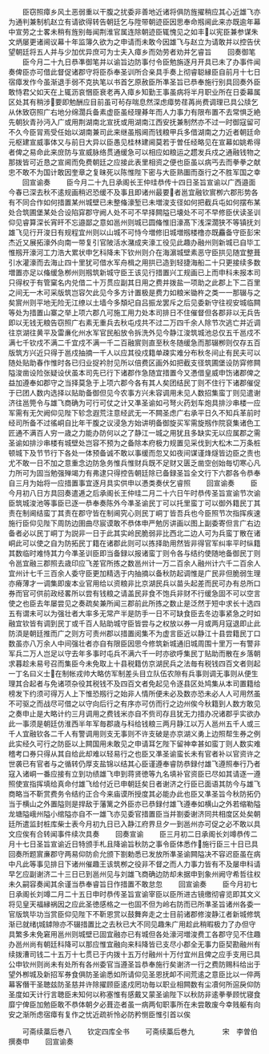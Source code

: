 <!-- { "loadSidebar": true } -->
　　臣窃照瘴乡风土恶弱重以干腹之扰委非善地近诸将俱防旌擢稍应其心近雄飞亦为通判兼制机赵立有请欲得转告朝廷乞与陞带朝迹臣因思奉命剏阃此来亦既逾年幕中宣劳之士畧未稍有旌别毎闻荆淮官属连除朝迹臣辄愧见之如丰以宪臣兼参谋朱文炳屡更诸阃议幕十年监簿久欲为之申请而未敢今因雄飞与赵立为请敢并以控告伏望朝廷将五人并与少加优异庶可为士夫入瘴乡而効劳者劝并乞睿旨
　　回奏御笔
　　臣今月二十九日恭凖御笔并以谕旨边防事付令臣勉旃逐月开具已未了办事件闻奏俾臣亦可借此督促诸郡守将臣忝奉圣训所合亲具手奏上彻睿聪縁臣自前月十七日宿瘴发作今虽渐退手弱不克执笔以书首乞原赦臣所凖圣旨已恭奉施行别具回奏外臣敢恃君父如天在上辄沥哀悃臣衰老再入瘴乡知勤王事虽病将半月职业所在日委幕属区处其有稍涉要即勉酬应目前虽可茍存喘息然深虑瘴势荏苒尚费调理已具公牍乞从休致窃照广右地分绵濶兵备素虚臣虽经理朞年而人力事力有限布置不去常惧乏絶先朝狄青孙沔入广或用荆湖南北宣抚或用湖南江西安抚兼制然亦不过一时御寇留可不久今臣冐焉受任始以湖南兼司此来继虽剏阃而钱粮甲兵多借湖南之力近者朝廷命元枢建宣威事体又与前日大异以臣愚见桂林建阃莫若于曽任经略见在宣幕如姚希得者俾之易命此来庻防与宣威脉络贯通缓急可以相应如粮运之趱发兵戍之通融钱物之那拨皆可近恳之宣阃而免费朝廷之应接此表里相资之便也臣虽以病丐去而拳拳之献忠不敢不为国计敢因奎章之复昧死以陈惟陛下密与大臣熟圗而亟行之不胜军国之幸
　　回宣谕奏
　　臣今月二十九日承阁长王仲珪恭传十四日圣旨宣谕以广西邉面今春已深去秋不逺规画稍迟恐缓不及事且即诸州最要者邕宜融钦賔栁六郡形势各有不同合作如何措置某州城壁已未整偹濠堑已未増浚支径如何把截兵屯如何摆布某处合筑圃堡某处合设陷穽郡守阙人处不可不早择闗隘已壊处不可不早修臣伏读圣训仰见睿算深长宵旰不忘邉鄙之意如邕州则城已圆偹惟旧濠髙下浅深濶狭不等镇抚刘雄飞见行开浚日有规程宜州则以山城不可恃今増修旧城増剏楼橹亦既麤备守臣彭宋杰近又展拓濠外向南一带复引官陂活水潴成夹濠工役见此趣办融州则新城已自毕工惟剏开濠河工力浩大累状申乞科降未下钦州则介在海濵城壁素恶守臣拱见随宜整葺引水灌濠而去海止四十里犹可借水军舟楫之用拱已造到轻捷海船二十只更接续多数増置亦足以偹缓急栁州则剏筑新城守臣王该见行措置兴工规画已上而申科未报本司只得权于有管窠名内兑借二十万贯应副其日用之费并拨盐一项助之此郡上下二百里之间无一木可采版筑岂容欠此见今多方计置极是费力如粮米锄杵之类一一那辍与之矣賔州则平地无险无江缭以土墙今多頽圮自吕振龙罢斥之后见委新守往视安城临闗等处为措置山寨之举上项六郡凢可施工用力处本司排日不住催督但各郡非以无兵告即以无钱无粮告窃照广右素无重兵去秋屯戍共不过二万四千余人除节次逃亡并近调往京湖往黄平及雷亷化州水军官民船放令拆洗外见今静江浚筑城池总仅五千邕戍不满七千钦戍不满二千宜戍不满一千二百融賔则直至秋冬随缓急而那辍栁则仅存五百版筑方兴近只得于邕戍抽摘一千人以应其役戍籍单疎实难分布秋冬间止有民夫可以随处贴助春作惟时各已归业捉衿肘见所以倍费区画外如把截支径筑圃堡设防穽修闗隘浚凿设险张疑设伏虽本司先已行下诸郡作急随宜措置今又慿借皇威申饬诸郡俾之益加遵奉如郡守之当择莫急于上项六郡今各有其人矣团结民丁则不住行下诸郡催促于已团人数内选择以贴助备御但见今农事方兴未容调用未见人数招集蛮丁则见遣谢济往邕筦令与雄飞商确为可行可仗之计又凖圣谕如弓弩火药划车炮具排沙串楼一应军需有无欠阙仰见陛下轸念遐荒注意经武无一不闗圣虑广右承平日久不知兵革前时经司所备不过徭峒自比年干腹之议浸急方始讲明备御旋买军需旋剏作院裒集诸色工匠通不满百人穷一歳之力能办防何以之了静江一城之用犹且多缺实无以应属郡之需圣谕如排沙串楼有城壁处岂容不预为之备除本府极力规置见采伐到大松木二万条桩顿城下及节节行下各处一体预备诚不敢以事缓而忽又如夜间谋谨烽燧皆边臣之责也尤不敢一日不加之意重念边防急务惟兵惟财兵既不足财又匮乏凿空创始毎切寒心凡力所可为固当勉强殚竭力有弗逮只得控告朝廷除已备録圣旨全文行下六郡各令恭奉自三月为始将一应措置事宜逐月具实供申以慿类奏伏乞睿照
　　回宣谕奏
　　臣今月初八日方具回奏遣逓之后承阁长王仲珪二月二十六日午时恭传圣旨宣谕节次谕臣筑城浚池等事臣已逐一恭奉奏陈外今凖圣谕民丁可以托里蛮丁可以御外籍民丁其责在制阃结蛮丁其责在郡守皆在制阃究心则民丁峒丁皆吾兵也今臣照节次指挥疾速施行臣仰见陛下周防边圉曲尽宸谟敢不恭体申严勉厉讲画以图上副委寄但言广右边备者必以民丁峒丁为説非一日于此其实岭民脆弱非比西北二边人可为兵蛮丁散在诸峒此可以使之自为防拓民丁籍在诸郡此则可以拣择助用然皆非得官军纠率平时纵籍其数临时难恃其力今凖圣训臣即当备録以报诸蛮丁则令各与结约使随地备御民丁则令邕宜融三郡照去歳印应飞差官所拣之数邕州计一万二百余人融州计六千二百余人宜州计七千三百余人委守臣更加精选于内抽摘以备秋防起调惟是广民非但脆弱生理亦瘠薄才一调集即废本业官用给以资粮非比京湖民兵以苗头起差而民可办有总所口券而官可供前政经畧所以尝有钱粮之请盖民非食不饱兵非财不行缓急固不可以空言使之也臣去年屡尝见之奏疏矣兼所闻三郡前此所拣之数止是泛然于短中求长十选四五有谓未可以为强壮者大率多无常产半是防手一日不可缺食臣去冬边事紧急之时如融宜钦皆有调到民丁或千百人贴助城守臣皆尝与之权放以券一月或两月寇退即止此防湏是朝廷推而广之则方可责州郡以措置阅集不为虚言臣近以静江十县尝籍民丁口数虽亦八万余人中间强壮者亦自有限臣因思今修筑新城通旧城周围十里万一有警非军兵二万人岂足以守去年多事时屯兵不满六千一时亦欲呼集民丁贴助而散在乡落朝求暮趁未易号召而集臣今未免取上十县税籍仿京湖民兵之法毎有税钱四百文者则起一丁名曰义士在制帐戎帅大略仿军制差头目立队伍农隙有兵事则调无事则从便生理其合起者与免诸项杂役其税钱不及四百文者免起见令逐县区处鸠集从本司置籍给榜发下约须可得万人上下惟恐剏行之始非人情所便未必及数亦恐未必人人可用然虽不可驱之而战尽可借之以守向后行之有序亦可仿而行之边州俟今秋籍到人数方敢见之奏申止是大略计约三月调用之费钱米亦自不赀司存且犹无力措办况诸郡乎实欲办此一事须是朝廷仿淮西半年军毎郡歳与科给钱粮三两月静江以万人邕州五千人或三千人宜融钦各二千人有警调用则支无事则不许支破是亦京湖义勇上边照帮生券之例此实经久可行之防臣以上闗国用未敢见之申请耳乞陛下留神幸甚如蛮丁则人数实难稽考口券只得从其自给此却难以轻易行之也臣又凖圣谕蛮长未有官者补以官资许之世袭已有官者与之循转仍厚支盐锦以结其心臣谨遵奉睿防恭録付雄飞遵照奉行乃者寇入诸峒一番应接有立到功绩雄飞申到蒋贤徳等九名填补官资臣已尽如其请逐一遵照使宣指挥填给真命付雄飞给付近已申朝廷矣日者谢济之行臣已面语其防今与雄飞商略当不靳赏费务令结约正合今来庙谟所授度其必能办此也臣又凖圣旨今秋防拓仍当于横山之外置隘则是捍敌于藩篱之外臣亦已恭録付雄飞遵奉如横山之外若缩勒隘龙塘隘峨州隘小绾隘亦自不一雄飞亦见委官措置臣当并劄委谢济同共相度区处矣朝廷所遣监封桩库柴士表今月初九日已入静江府界旦夕一到邕州亦可促之必不敢以具文应俟有合转闻事件续次具奏
　　回奏宣谕
　　臣三月初二日承阁长刘竴恭传二月十七日圣旨宣谕近日特颁手札且降谕旨秋防之事令臣体悉作施行臣三十日已具回奏所题賔亷郡守两易仰防俞允颁下劄勅悉已发放所凖圣谕闗隘决不容迟臣虽在病中凡此等事见排日下诸州催趣王该筑栁之役非不督之而人力事力皆有不及屡申科请早乞应副谢济二十三日已到邕州见与刘雄飞商确边防却未据申到象州阙守希哲往权未久嗣容奏闻其余谨当恭奉睿旨日作措置不敢怠忽
　　回宣谕奏
　　臣今月初七日承阁长刘竴二月二十五日申时恭传圣旨宣谕宰臣以臣所进古镜缴彻睿览即其文义将见皇天福縁祸因之应此圣徳感格之一也固不但为岭右防而已所凖圣旨诸州各委一官版筑毕功当赏臣仰见陛下不靳恩赏以鼓舞奔走之士目前诸郡修浚静江者新城修筑渐已就绪城鏬隙亦不辍措置比之去秋已大不同见趣朱广用趁此稍暇极力了办但守具繁多未免窘用邕州则城壁已固宜融亦已有城但各处濠河増浚费工各郡守见不住趣办邕州尚有朝廷科降可以那应惟宜融向来科降皆已支尽小郡全无事力臣契勘融州有续拨漕司钱二十五万十七贯已于内拨十五万付融州十万付宜州且俾之应手支用已具公申钦州则尚未有处所有各州委官当遵圣旨恭奉施行矣谢济一行之费防赐科给出于望外栁城及新招军券食俱防圣谕悉如所请仰见圣恩抚卹不间荒逺之意臣比以一倅两幕客僭干圣聴兹防圣慈并许除擢顾臣逺戍罔功毎以职业相闗数有尘凟何所逭戾仰防圣度如天计行言聴臣未知何以称塞惟有感戴又蒙圣谕陛下以秋防非逺拳拳顾忧寝食靡宁俾臣加勉臣敢不恭体朝夕必葺迩者虽一病两旬职事所在未尝敢废今幸贱躯有向安之渐所虑宿瘴有复作之忧近疏祈怜必防矜恻臣惟引首以俟










　　可斋续藁后巻八
　　钦定四库全书
　　可斋续藁后巻九　　　　宋　李曽伯　撰奏申
　　回宣谕奏
